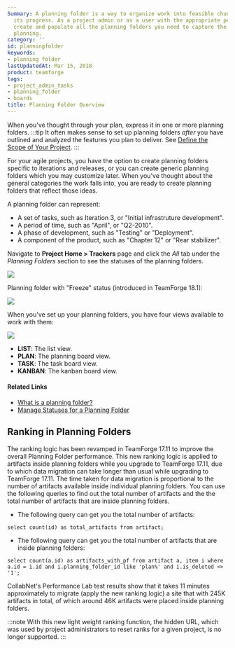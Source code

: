 ```yaml
---
Summary: A planning folder is a way to organize work into feasible chunks and monitor
  its progress. As a project admin or as a user with the appropriate permissions,
  create and populate all the planning folders you need to capture the work you are
  planning.
category: ''
id: planningfolder
keywords:
- planning folder
lastUpdatedAt: Mar 15, 2018
product: teamforge
tags:
- project_admin_tasks
- planning_folder
- boards
title: Planning Folder Overview
---
```


When you've thought through your plan, express it in one or more planning folders.
  :::tip
It often makes sense to set up planning folders _after_ you have outlined and analyzed the features you plan to deliver. See [Define the Scope of Your Project](./scope).
:::

For your agile projects, you have the option to create planning folders specific to iterations and releases, or you can create generic planning folders which you may customize later. When you've thought about the general categories the work falls into, you are ready to create planning folders that reflect those ideas.

A planning folder can represent:

* A set of tasks, such as Iteration 3, or "Initial infrastruture development". 
* A period of time, such as "April", or "Q2-2010".
* A phase of development, such as "Testing" or "Deployment".
* A component of the product, such as "Chapter 12" or "Rear stabilizer".

Navigate to **Project Home > Trackers** page and click the _All_ tab under the _Planning Folders_ section to see the statuses of the planning folders.

![](/docs/assets/images/planningfoldertree.png)

Planning folder with "Freeze" status (introduced in TeamForge 18.1):

![](/docs/assets/images/planningfolder-status-freeze-2.png)

When you've set up your planning folders, you have four views available to work with them:

![](/docs/assets/images/listplantrack01.png)

* **LIST**: The list view.
* **PLAN**: The planning board view.
* **TASK**: The task board view.
* **KANBAN**: The kanban board view.

#### Related Links

* [What is a planning folder?](./FAQPages/planningfolder-faqs.html#whatisaplanningfolder)
* [Manage Statuses for a Planning Folder](./planningfolderstatus)

## Ranking in Planning Folders

The ranking logic has been revamped in TeamForge 17.11 to improve the overall Planning Folder performance. This new ranking logic is applied to artifacts inside planning folders while you upgrade to TeamForge 17.11, due to which data migration can take longer than usual while upgrading to TeamForge 17.11. The time taken for data migration is proportional to the number of artifacts available inside individual planning folders. You can use the following queries to find out the total number of artifacts and the the total number of artifacts that are inside planning folders.

* The following query can get you the total number of artifacts:

```shell
select count(id) as total_artifacts from artifact;
````

* The following query can get you the total number of artifacts that are inside planning folders:

```shell
select count(a.id) as artifacts_with_pf from artifact a, item i where a.id = i.id and i.planning_folder_id like 'plan%' and i.is_deleted <> '1';
````

CollabNet's Performance Lab test results show that it takes 11 minutes approximately to migrate (apply the new ranking logic) a site that with 245K artifacts in total, of which around 46K artifacts were placed inside planning folders.

:::note
With this new light weight ranking function, the hidden URL, which was used by project administrators to reset ranks for a given project, is no longer supported.
:::

